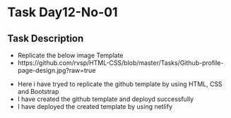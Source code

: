 <h1>Task Day12-No-01</h1>
<h2>Task Description</h2>
<ul>
  <li>Replicate the below image Template</li>
  <li>https://github.com/rvsp/HTML-CSS/blob/master/Tasks/Github-profile-page-design.jpg?raw=true</li>
</ul>
<ul>
  <li>Here i have tryed to replicate the github template by using HTML, CSS and Bootstrap</li>
  <li>I have created the github template and deployd successfully</li>
  <li>I  have deployed the created template by using netlify</li>
</ul>

